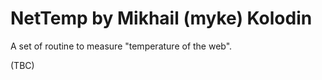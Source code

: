 NetTemp by Mikhail (myke) Kolodin
=====================================

A set of routine to measure "temperature of the web".

(TBC)

